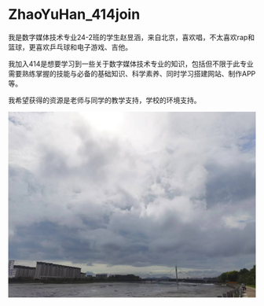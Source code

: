 # ZhaoYuHan_414join
我是数字媒体技术专业24-2班的学生赵昱涵，来自北京，喜欢唱，不太喜欢rap和篮球，更喜欢乒乓球和电子游戏、吉他。

我加入414是想要学习到一些关于数字媒体技术专业的知识，包括但不限于此专业需要熟练掌握的技能与必备的基础知识、科学素养、同时学习搭建网站、制作APP等。

我希望获得的资源是老师与同学的教学支持，学校的环境支持。

![Image](https://github.com/Randy-zyh/ZhaoYuHan_414join/blob/19f215d288971999ed132a811827675fd5780f03/de0222fc0f424fd1b9d40043e3c90b4.jpg)

